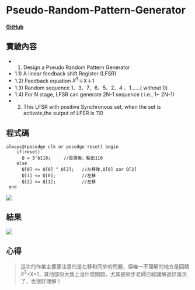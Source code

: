 # Pseudo-Random-Pattern-Generator
#### [GitHub](https://github.com/KAEDEKUKKI/Pseudo-Random-Pattern-Generator.git)
## 實驗內容
- 1) Design a Pseudo Random Pattern Generator
- 1.1) A linear feedback shift Register (LFSR)
- 1.2) Feedback equation $X^3$＋X＋1
- 1.3) Random sequence 1、3、7、6、5、2、4 、1......( without 0)
- 1.4) For N stage, LFSR can generate 2N-1 sequence ( i.e., 1~ 2N-1)
- 2) This LFSR with positive Synchronous set, when the set is activate,the output of LFSR is 110
## 程式碼
```verilog=5
always@(posedge clk or posedge reset) begin
    if(reset)
      Q = 3'b110;     //重置後，輸出110
    else
      Q[0] <= Q[0] ^ Q[2];   //左移後,Q[0] xor Q[2]
      Q[1] <= Q[0];          //左移
      Q[2] <= Q[1];          //左移
 end
```
![](https://i.imgur.com/kSDkuRg.png)
## 結果
![](https://i.imgur.com/dn11whQ.png)
## 心得
>這次的作業主要要注意的是左移和同步的問題，但唯一不理解的地方是回饋$X^3$+X+1，其他部份大致上沒什麼問題，尤其是同步老師已經講解過好幾次了，也很好理解！
